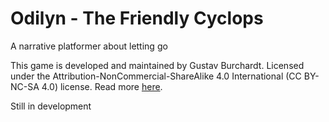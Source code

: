# Odilyn - The Friendly Cyclops

A narrative platformer about letting go

This game is developed and maintained by Gustav Burchardt. Licensed under the Attribution-NonCommercial-ShareAlike 4.0 International (CC BY-NC-SA 4.0) license. Read more [here](https://creativecommons.org/licenses/by-nc-sa/4.0/).

Still in development
